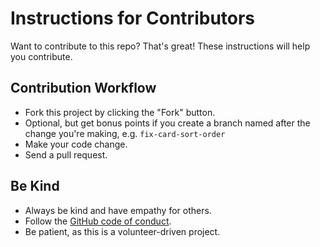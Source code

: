 # Instructions for Contributors

Want to contribute to this repo? That's great! These instructions will help you contribute.

## Contribution Workflow

* Fork this project by clicking the "Fork" button.
* Optional, but get bonus points if you create a branch named after the change you're making, e.g. `fix-card-sort-order`
* Make your code change.
* Send a pull request. 

## Be Kind

* Always be kind and have empathy for others. 
* Follow the [GitHub code of conduct](https://github.com/github/docs/blob/main/CODE_OF_CONDUCT.md).
* Be patient, as this is a volunteer-driven project.
